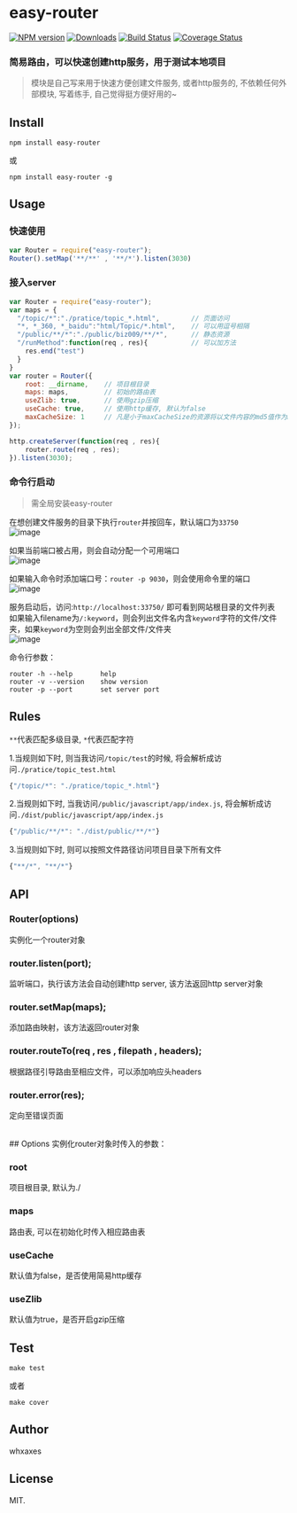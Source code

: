 # easy-router

[![NPM version][npm-image]][npm-url]
[![Downloads][downloads-image]][npm-url]
[![Build Status][travis-image]][travis-url]
[![Coverage Status][coveralls-image]][coveralls-url]

### 简易路由，可以快速创建http服务，用于测试本地项目

> 模块是自己写来用于快速方便创建文件服务, 或者http服务的, 不依赖任何外部模块, 写着练手, 自己觉得挺方便好用的~

## Install
```
npm install easy-router
```
或
```
npm install easy-router -g
```

## Usage
### 快速使用
```javascript
var Router = require("easy-router");
Router().setMap('**/**' , '**/*').listen(3030)
```

### 接入server
```javascript
var Router = require("easy-router");
var maps = {
  "/topic/*":"./pratice/topic_*.html",        // 页面访问
  "*, *_360, *_baidu":"html/Topic/*.html",    // 可以用逗号相隔
  "/public/**/*":"./public/biz009/**/*",      // 静态资源
  "/runMethod":function(req , res){           // 可以加方法
    res.end("test")
  }
}
var router = Router({
    root: __dirname,    // 项目根目录
    maps: maps,         // 初始的路由表
    useZlib: true,      // 使用gzip压缩
    useCache: true,     // 使用http缓存, 默认为false
    maxCacheSize: 1     // 凡是小于maxCacheSize的资源将以文件内容的md5值作为Etag，单位为MB
});

http.createServer(function(req , res){
    router.route(req , res);
}).listen(3030);
```

### 命令行启动
> 需全局安装easy-router

在想创建文件服务的目录下执行`router`并按回车，默认端口为`33750`<br>
![image](http://whxaxes.github.io/easy-router/images/test8.jpg "test")

如果当前端口被占用，则会自动分配一个可用端口<br>
![image](http://whxaxes.github.io/easy-router/images/test5.jpg "test")

如果输入命令时添加端口号：`router -p 9030`，则会使用命令里的端口<br>
![image](http://whxaxes.github.io/easy-router/images/test7.jpg "test")

服务启动后，访问:`http://localhost:33750/` 即可看到网站根目录的文件列表<br>
如果输入filename为`/:keyword`，则会列出文件名内含`keyword`字符的文件/文件夹，如果`keyword`为空则会列出全部文件/文件夹<br>
![image](http://whxaxes.github.io/easy-router/images/test4.jpg "test")

命令行参数：
```
router -h --help       help
router -v --version    show version
router -p --port       set server port
```

## Rules
`**`代表匹配多级目录, `*`代表匹配字符

1.当规则如下时, 则当我访问`/topic/test`的时候, 将会解析成访问`./pratice/topic_test.html`
```javascript
{"/topic/*": "./pratice/topic_*.html"}
```

2.当规则如下时, 当我访问`/public/javascript/app/index.js`, 将会解析成访问`./dist/public/javascript/app/index.js`
```javascript
{"/public/**/*": "./dist/public/**/*"}
```

3.当规则如下时, 则可以按照文件路径访问项目目录下所有文件
```javascript
{"**/*", "**/*"}
```


## API
### Router(options)
实例化一个router对象

### router.listen(port);
监听端口，执行该方法会自动创建http server, 该方法返回http server对象

### router.setMap(maps);
添加路由映射，该方法返回router对象

### router.routeTo(req , res , filepath , headers);
根据路径引导路由至相应文件，可以添加响应头headers

### router.error(res);
定向至错误页面

<br>
## Options
实例化router对象时传入的参数：

### root
项目根目录, 默认为./

### maps
路由表, 可以在初始化时传入相应路由表

### useCache
默认值为false，是否使用简易http缓存

### useZlib
默认值为true，是否开启gzip压缩

## Test
```
make test
```
或者
```
make cover
```

## Author
whxaxes

## License

MIT.

[npm-url]: https://npmjs.org/package/easy-router
[downloads-image]: http://img.shields.io/npm/dm/easy-router.svg?style=flat-square
[npm-image]: http://img.shields.io/npm/v/easy-router.svg?style=flat-square
[travis-url]: https://travis-ci.org/whxaxes/easy-router
[travis-image]: http://img.shields.io/travis/whxaxes/easy-router.svg?style=flat-square
[coveralls-url]: https://coveralls.io/r/whxaxes/easy-router
[coveralls-image]: https://img.shields.io/coveralls/whxaxes/easy-router.svg?style=flat-square
